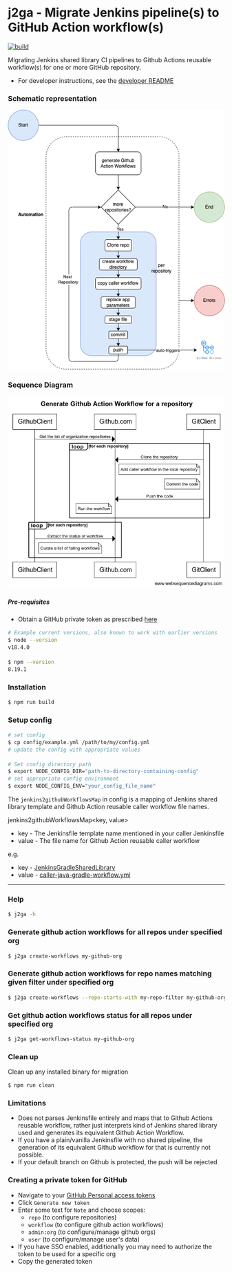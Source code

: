 # j2ga - Migrate Jenkins pipeline(s) to GitHub Action workflow(s)

[![build](https://github.com/aditya-mittal/j2ga/actions/workflows/build.yml/badge.svg)](https://github.com/aditya-mittal/j2ga/actions/workflows/build.yml)

Migrating Jenkins shared library CI pipelines to Github Actions reusable workflow(s) for one or more GitHub repository. 
- For developer instructions, see the [developer README](DEVELOP.md)

### Schematic representation 
![Schematic representation](./schematicDiagram.png)

### Sequence Diagram
![Sequence diagram](./sequenceDiagram.png)

##### Pre-requisites

- Obtain a GitHub private token as prescribed [here](./README.md#creating-a-private-token-for-github)

```bash
# Example current versions, also known to work with earlier versions
$ node --version
v18.4.0

$ npm --version
8.19.1
```

### Installation

```bash
$ npm run build
```

### Setup config

```bash
# set config
$ cp config/example.yml /path/to/my/config.yml
# update the config with appropriate values

# Set config directory path
$ export NODE_CONFIG_DIR="path-to-directory-containing-config"
# set appropriate config environment
$ export NODE_CONFIG_ENV="your_config_file_name"
```

The `jenkins2githubWorkflowsMap` in config is a mapping of Jenkins shared library template and Github Action 
reusable caller workflow file names.

jenkins2githubWorkflowsMap<key, value>

- key - The Jenkinsfile template name mentioned in your caller Jenkinsfile
- value - The file name for Github Action reusable caller workflow

e.g.
- key - [JenkinsGradleSharedLibrary](./test/resources/sharedLibJenkinsfile#L3)
- value - [caller-java-gradle-workflow.yml](./test/resources/caller-java-gradle-workflow.yml)
---
### Help

```bash
$ j2ga -h
```

### Generate github action workflows for all repos under specified org

```bash
$ j2ga create-workflows my-github-org
```

### Generate github action workflows for repo names matching given filter under specified org

```bash
$ j2ga create-workflows --repo-starts-with my-repo-filter my-github-org
```

### Get github action workflows status for all repos under specified org

```bash
$ j2ga get-workflows-status my-github-org
```

### Clean up

Clean up any installed binary for migration

```bash
$ npm run clean
```

### Limitations

- Does not parses Jenkinsfile entirely and maps that to Github Actions reusable workflow,
rather just interprets kind of Jenkins shared library used and generates its equivalent Github Action Workflow.
- If you have a plain/vanilla Jenkinsfile with no shared pipeline, the generation of its equivalent Github workflow for 
that is currently not possible.
- If your default branch on Github is protected, the push will be rejected

### Creating a private token for GitHub
- Navigate to your [GitHub Personal access tokens](https://github.com/settings/tokens)
- Click `Generate new token`
- Enter some text for `Note` and choose scopes: 
  - `repo` (to configure repositories)
  - `workflow` (to configure github action workflows)
  - `admin:org` (to configure/manage github orgs)
  - `user` (to configure/manage user's data)
- If you have SSO enabled, additionally you may need to authorize the token to be used for a specific org 
- Copy the generated token
